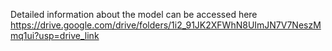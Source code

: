 Detailed information about the model can be accessed here https://drive.google.com/drive/folders/1i2_91JK2XFWhN8UImJN7V7NeszMmq1ui?usp=drive_link 
